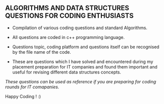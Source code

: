 ## ALGORITHMS  AND DATA STRUCTURES QUESTIONS FOR CODING ENTHUSIASTS

- Compilation of various coding questions and standard Algorithms.

- All questions are coded in c++ programming language.

- Questions topic, coding platform and questions itself can be recognised by the file name of the code.

- These are questions which I have solved and encountered during my placement preparation for IT companies and found them         important and useful for revising different data structures concepts.

*These questions can be used as reference if you are preparing for coding rounds for IT comapanies.*

Happy Coding ! :)




